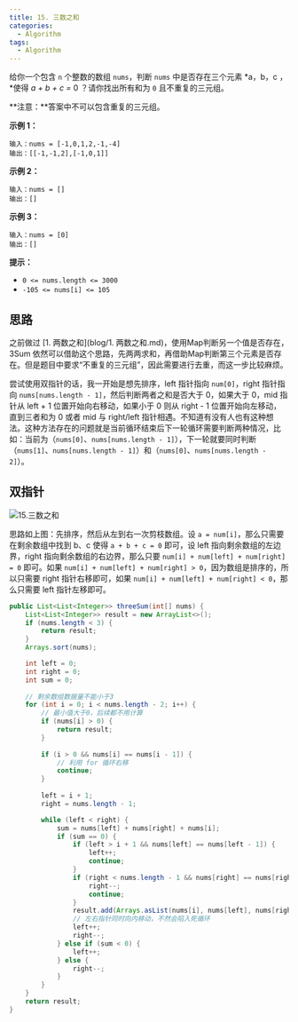 ```yaml
---
title: 15. 三数之和
categories:
  - Algorithm
tags:
  - Algorithm
---
```


给你一个包含 `n` 个整数的数组 `nums`，判断 `nums` 中是否存在三个元素 *a，b，c ，*使得 *a + b + c =* 0 ？请你找出所有和为 `0` 且不重复的三元组。

**注意：**答案中不可以包含重复的三元组。

**示例 1：**

```
输入：nums = [-1,0,1,2,-1,-4]
输出：[[-1,-1,2],[-1,0,1]]
```

**示例 2：**

```
输入：nums = []
输出：[]
```

**示例 3：**

```
输入：nums = [0]
输出：[]
```

**提示：**

- `0 <= nums.length <= 3000`
- `-105 <= nums[i] <= 105`

## 思路

之前做过 [1. 两数之和](blog/1. 两数之和.md)，使用Map判断另一个值是否存在，3Sum 依然可以借助这个思路，先两两求和，再借助Map判断第三个元素是否存在。但是题目中要求“不重复的三元组”，因此需要进行去重，而这一步比较麻烦。

尝试使用双指针的话，我一开始是想先排序，left 指针指向 `num[0]`，right 指针指向 `nums[nums.length - 1]`，然后判断两者之和是否大于 0，如果大于 0，mid 指针从 left + 1 位置开始向右移动，如果小于 0 则从 right - 1 位置开始向左移动，直到三者和为 0 或者 mid 与 right/left 指针相遇。不知道有没有人也有这种想法。这种方法存在的问题就是当前循环结束后下一轮循环需要判断两种情况，比如：当前为（`nums[0]`、`nums[nums.length - 1]`），下一轮就要同时判断（`nums[1]`、`nums[nums.length - 1]`）和（`nums[0]`、`nums[nums.length - 2]`）。

## 双指针

![15.三数之和](https://raw.githubusercontent.com/Traserve/traserve.github.io/main/_posts/algorithm/images/15-1.gif)

思路如上图：先排序，然后从左到右一次剪枝数组。设 `a = num[i]`，那么只需要在剩余数组中找到 b、c 使得 `a + b + c = 0` 即可，设 left 指向剩余数组的左边界，right 指向剩余数组的右边界，那么只要 `num[i] + num[left] + num[right] = 0` 即可。如果 `num[i] + num[left] + num[right] > 0`，因为数组是排序的，所以只需要 right 指针右移即可，如果 `num[i] + num[left] + num[right] < 0`，那么只需要 left 指针左移即可。

```java
public List<List<Integer>> threeSum(int[] nums) {
    List<List<Integer>> result = new ArrayList<>();
    if (nums.length < 3) {
        return result;
    }
    Arrays.sort(nums);

    int left = 0;
    int right = 0;
    int sum = 0;
    
    // 剩余数组数据量不能小于3
    for (int i = 0; i < nums.length - 2; i++) {
        // 最小值大于0，后续都不用计算
        if (nums[i] > 0) {
            return result;
        }
        
        if (i > 0 && nums[i] == nums[i - 1]) {
            // 利用 for 循环右移
            continue;
        }
        
        left = i + 1;
        right = nums.length - 1;

        while (left < right) {
            sum = nums[left] + nums[right] + nums[i];
            if (sum == 0) {
                if (left > i + 1 && nums[left] == nums[left - 1]) {
                    left++;
                    continue;
                }
                if (right < nums.length - 1 && nums[right] == nums[right + 1]) {
                    right--;
                    continue;
                }
                result.add(Arrays.asList(nums[i], nums[left], nums[right]));
                // 左右指针同时向内移动，不然会陷入死循环
                left++;
                right--;
            } else if (sum < 0) {
                left++;
            } else {
                right--;
            }
        }
    }
    return result;
}
```
